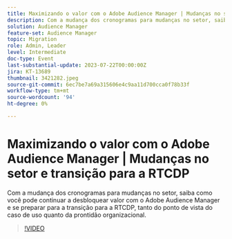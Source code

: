 ```yaml
---
title: Maximizando o valor com o Adobe Audience Manager | Mudanças no setor e transição para a RTCDP
description: Com a mudança dos cronogramas para mudanças no setor, saiba como você pode continuar a desbloquear valor com o Adobe Audience Manager e se preparar para a transição para a RTCDP, tanto do ponto de vista do caso de uso quanto da prontidão organizacional.
solution: Audience Manager
feature-set: Audience Manager
topic: Migration
role: Admin, Leader
level: Intermediate
doc-type: Event
last-substantial-update: 2023-07-22T00:00:00Z
jira: KT-13689
thumbnail: 3421282.jpeg
source-git-commit: 6ec7be7a69a315606e4c9aa11d700cca0f78b33f
workflow-type: tm+mt
source-wordcount: '94'
ht-degree: 0%

---
```



# Maximizando o valor com o Adobe Audience Manager | Mudanças no setor e transição para a RTCDP

Com a mudança dos cronogramas para mudanças no setor, saiba como você pode continuar a desbloquear valor com o Adobe Audience Manager e se preparar para a transição para a RTCDP, tanto do ponto de vista do caso de uso quanto da prontidão organizacional.

>[!VIDEO](https://video.tv.adobe.com/v/3421282/?learn=on)
